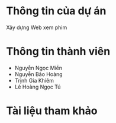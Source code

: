 # Thông tin của dự án 
 Xây dựng Web xem phim
# Thông tin thành viên
- Nguyễn Ngọc Miền
- Nguyễn Bảo Hoàng
- Trịnh Gia Khiêm
- Lê Hoàng Ngọc Tú
# Tài liệu tham khảo 

